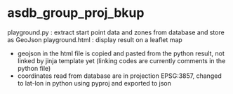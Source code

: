 # asdb_group_proj_bkup
playground.py : extract start point data and zones from database and store as GeoJson
playground.html : display result on a leaflet map

- geojson in the html file is copied and pasted from the python result, not linked by jinja template yet (linking codes are currently comments in the python file)
- coordinates read from database are in projection EPSG:3857, changed to lat-lon in python using pyproj and exported to json 
